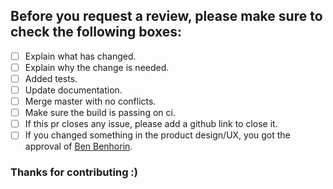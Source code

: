 ## Before you request a review, please make sure to check the following boxes:

- [ ] Explain what has changed.
- [ ] Explain why the change is needed.
- [ ] Added tests.
- [ ] Update documentation.
- [ ] Merge master with no conflicts.
- [ ] Make sure the build is passing on ci.
- [ ] If this pr closes any issue, please add a github link to close it.
- [ ] If you changed something in the product design/UX, you got the approval of [Ben Benhorin](https://wix.slack.com/messages/@benb).

### Thanks for contributing :)


